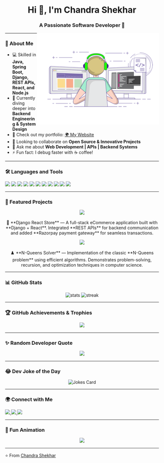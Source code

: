 <!-- Profile README for GitHub -->

<h1 align="center">Hi 👋, I'm Chandra Shekhar</h1>
<h3 align="center">A Passionate Software Developer 🚀</h3>

<img align="right" alt="Coding" width="400" height="300" src="https://raw.githubusercontent.com/devSouvik/devSouvik/master/gif3.gif">

---

### 🌟 About Me
- 💻 Skilled in **Java, Spring Boot, Django, REST APIs, React, and Node.js**  
- 🌱 Currently diving deeper into **Backend Engineering & System Design**  
- 🔗 Check out my portfolio: [🌍 My Website](https://chandu-portfolioo.vercel.app/)  
- 👯 Looking to collaborate on **Open Source & Innovative Projects**  
- 💬 Ask me about **Web Development | APIs | Backend Systems**  
- ⚡ Fun fact: I debug faster with ☕ coffee!  

---

### 🛠️ Languages and Tools
<p align="left">
  <img src="https://img.shields.io/badge/-Java-007396?logo=java&logoColor=white&style=for-the-badge" />
  <img src="https://img.shields.io/badge/-Spring-6DB33F?logo=spring&logoColor=white&style=for-the-badge" />
  <img src="https://img.shields.io/badge/-Django-092E20?logo=django&logoColor=white&style=for-the-badge" />
  <img src="https://img.shields.io/badge/-Python-3776AB?logo=python&logoColor=white&style=for-the-badge" />
  <img src="https://img.shields.io/badge/-JavaScript-F7DF1E?logo=javascript&logoColor=black&style=for-the-badge" />
  <img src="https://img.shields.io/badge/-React-61DAFB?logo=react&logoColor=black&style=for-the-badge" />
  <img src="https://img.shields.io/badge/-Node.js-339933?logo=node.js&logoColor=white&style=for-the-badge" />
  <img src="https://img.shields.io/badge/-REST%20API-FF6C37?logo=postman&logoColor=white&style=for-the-badge" />
  <img src="https://img.shields.io/badge/-MySQL-4479A1?logo=mysql&logoColor=white&style=for-the-badge" />
  <img src="https://img.shields.io/badge/-PostgreSQL-4169E1?logo=postgresql&logoColor=white&style=for-the-badge" />
  <img src="https://img.shields.io/badge/-Git-F05032?logo=git&logoColor=white&style=for-the-badge" />
</p>

---

### 📌 Featured Projects
<p align="center">
  <a href="https://github.com/Chandu00110/django-react-store">
    <img src="https://github-readme-stats.vercel.app/api/pin/?username=Chandu00110&repo=django-react-store&theme=tokyonight" />
  </a>  
</p>
<p align="center">
  🛒 **Django React Store** — A full-stack eCommerce application built with **Django + React**.  
  Integrated **REST APIs** for backend communication and added **Razorpay payment gateway** for seamless transactions.  
</p>

<p align="center">
  <a href="https://github.com/Chandu00110/N-Queens">
    <img src="https://github-readme-stats.vercel.app/api/pin/?username=Chandu00110&repo=N-Queens&theme=tokyonight" />
  </a>  
</p>
<p align="center">
  ♟️ **N-Queens Solver** — Implementation of the classic **N-Queens problem** using efficient algorithms.  
  Demonstrates problem-solving, recursion, and optimization techniques in computer science.  
</p>


---

### 📊 GitHub Stats
<p align="center">
  <img src="https://github-readme-stats.vercel.app/api?username=Chandu00110&show_icons=true&theme=tokyonight" alt="stats" />
  <img src="https://github-readme-streak-stats.herokuapp.com/?user=Chandu00110&theme=tokyonight" alt="streak" />
</p>

---

### 🏆 GitHub Achievements & Trophies
<p align="center">
  <img src="https://github-profile-trophy.vercel.app/?username=Chandu00110&theme=tokyonight&no-frame=true&row=1&column=6" />
</p>

---

### ✨ Random Developer Quote
<p align="center">
  <img src="https://quotes-github-readme.vercel.app/api?type=horizontal&theme=tokyonight" />
</p>

---

### 😂 Dev Joke of the Day
<p align="center">
  <img src="https://readme-jokes.vercel.app/api?theme=tokyonight" alt="Jokes Card" />
</p>

---

### 🌍 Connect with Me
<p align="left">
  <a href="https://linkedin.com/in/chandra-shekhar-pepakayala/" target="_blank">
    <img src="https://img.shields.io/badge/-LinkedIn-0A66C2?logo=linkedin&logoColor=white&style=for-the-badge" />
  </a>
  <a href="mailto:chandrashekharpepakayala@gmail.com">
    <img src="https://img.shields.io/badge/-Gmail-D14836?logo=gmail&logoColor=white&style=for-the-badge" />
  </a>
  <a href="https://chandu-portfolioo.vercel.app/" target="_blank">
    <img src="https://img.shields.io/badge/-Portfolio-000000?logo=vercel&logoColor=white&style=for-the-badge" />
  </a>
<!--   <a href="https://twitter.com/YOUR_TWITTER" target="_blank">
    <img src="https://img.shields.io/badge/-Twitter-1DA1F2?logo=twitter&logoColor=white&style=for-the-badge" />
  </a> -->
</p>

---

### 🎉 Fun Animation
<!-- 
<p align="center">
  <img src="https://raw.githubusercontent.com/saadeghi/saadeghi/master/dino.gif" alt="Dino Game" />
</p>
-->

<p align="center">
  <img src="https://raw.githubusercontent.com/abhisheknaiidu/abhisheknaiidu/master/code.gif" width="500" />
</p>

---

⭐️ From [Chandra Shekhar](https://github.com/Chandu00110)
